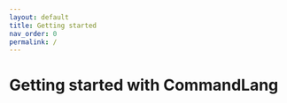 ```yaml
---
layout: default
title: Getting started
nav_order: 0
permalink: /
---
```


# Getting started with CommandLang 


